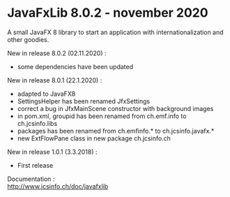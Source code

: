 # JavaFxLib 8.0.2 - november 2020
A small JavaFX 8 library to start an application with internationalization and other goodies.

New in release 8.0.2 (02.11.2020) :
* some dependencies have been updated

New in release 8.0.1 (22.1.2020) :
* adapted to JavaFX8
* SettingsHelper has been renamed JfxSettings
* correct a bug in JfxMainScene constructor with background images
* in pom.xml, groupid has been renamed from ch.emf.info to ch.jcsinfo.libs
* packages has been renamed from ch.emfinfo.* to ch.jcsinfo.javafx.*
* new ExtFlowPane class in new package ch.jcsinfo.ch

New in release 1.0.1 (3.3.2018) :
* First release

Documentation :<br>
    http://www.jcsinfo.ch/doc/javafxlib<br>
